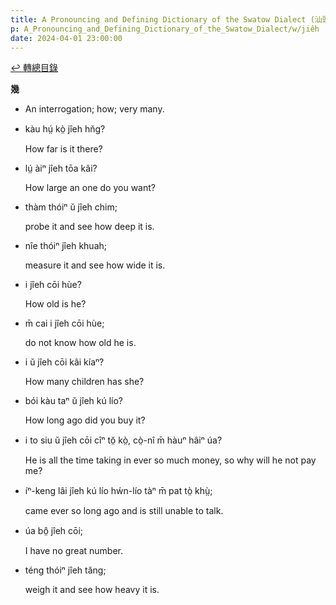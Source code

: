```yaml
---
title: A Pronouncing and Defining Dictionary of the Swatow Dialect (汕頭方言音義字典) / jiêh
p: A_Pronouncing_and_Defining_Dictionary_of_the_Swatow_Dialect/w/jiêh
date: 2024-04-01 23:00:00
---
```


[↩️ 轉總目錄](/A_Pronouncing_and_Defining_Dictionary_of_the_Swatow_Dialect)


**幾**
- An interrogation; how; very many.

- kàu hṳ́ kò̤ jîeh hn̆g?

  How far is it there?

- lṳ́ àiⁿ jîeh tōa kâi?

  How large an one do you want?

- thàm thóiⁿ ŭ jîeh chim;

  probe it and see how deep it is.

- nîe thóiⁿ jîeh khuah;

  measure it and see how wide it is.

- i jîeh cōi hùe?

  How old is he?

- m̄ cai i jîeh cōi hùe;

  do not know how old he is.

- i ŭ jîeh cōi kâi kíaⁿ?

  How many children has she?

- bói kàu taⁿ ŭ jîeh kú lío?

  How long ago did you buy it?

- i to siu ŭ jîeh cōi cîⁿ tŏ̤ kò̤, cò̤-nî m̄ hàuⁿ hâiⁿ úa?

  He is all the time taking in ever so much money, so why will he not pay me?

- íⁿ-keng lâi jîeh kú lío hẃn-lío tàⁿ m̄ pat tò̤ khṳ̀;

  came ever so long ago and is still unable to talk.

- úa bô̤ jîeh cōi;

  I have no great number.

- téng thóiⁿ jîeh tăng;

  weigh it and see how heavy it is.